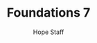 ---
image: /assets/img/kl/kl_foundations_7.png
title: Foundations 7
number: 7
categories:
  - Meditations
  - Foundations
author: Hope Staff
notes: Foundations 7
embed: >-
  EMBED_GOES_HERE
transcript: >-
  SOME LINES OF TEXT START HERE
---